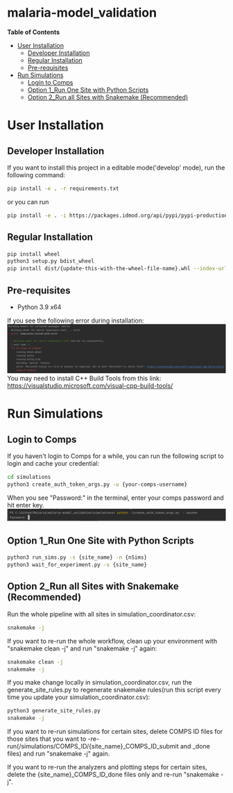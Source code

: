 # malaria-model_validation

<!-- START doctoc generated TOC please keep comment here to allow auto update -->
<!-- DON'T EDIT THIS SECTION, INSTEAD RE-RUN doctoc TO UPDATE -->
**Table of Contents**

- [User Installation](#user-installation)
  - [Developer Installation](#developer-installation)
  - [Regular Installation](#regular-installation)
  - [Pre-requisites](#pre-requisites)
- [Run Simulations](#run-simulations)
  - [Login to Comps](#login-to-comps)
  - [Option 1_Run One Site with Python Scripts](#option-1_run-one-site-with-python-scripts)
  - [Option 2_Run all Sites with Snakemake (Recommended)](#option-2_run-all-sites-with-snakemake-recommended)


<!-- END doctoc generated TOC please keep comment here to allow auto update -->


# User Installation

## Developer Installation
If you want to install this project in a editable mode('develop' mode), run the following command: 
```bash
pip install -e . -r requirements.txt
```
or you can run 
```bash
pip install -e . -i https://packages.idmod.org/api/pypi/pypi-production/simple
```

## Regular Installation
```bash
pip install wheel
python3 setup.py bdist_wheel
pip install dist/{update-this-with-the-wheel-file-name}.whl --index-url=https://packages.idmod.org/api/pypi/pypi-production/simple
```

## Pre-requisites
- Python 3.9 x64

If you see the following error during installation:
![alt text](./datrie_error.png?raw=true)
You may need to install C++ Build Tools from this link: https://visualstudio.microsoft.com/visual-cpp-build-tools/

# Run Simulations

## Login to Comps
If you haven't login to Comps for a while, you can run the following script to login and cache your credential:
```bash
cd simulations
python3 create_auth_token_args.py -u {your-comps-username}
```
When you see "Password:" in the terminal, enter your comps password and hit enter key. 
![alt text](./comps_login.PNG?raw=true)


## Option 1_Run One Site with Python Scripts
```bash
python3 run_sims.py -s {site_name} -n {nSims}
python3 wait_for_experiment.py -s {site_name}
```

## Option 2_Run all Sites with Snakemake (Recommended)
Run the whole pipeline with all sites in simulation_coordinator.csv:
```bash
snakemake -j
```

If you want to re-run the whole workflow, clean up your environment with "snakemake clean -j" and run "snakemake -j" again:
```bash
snakemake clean -j
snakemake -j
```

If you make change locally in simulation_coordinator.csv, run the generate_site_rules.py to regenerate snakemake rules(run this script every time you update your simulation_coordinator.csv):
```bash
python3 generate_site_rules.py
snakemake -j
```

If you want to re-run simulations for certain sites, delete COMPS ID files for those sites that you want to -re-run(/simulations/COMPS_ID/{site_name}_COMPS_ID_submit and _done files) and run "snakemake -j" again.

If you want to re-run the analyzers and plotting steps for certain sites, delete the {site_name}_COMPS_ID_done files only and re-run "snakemake -j".


